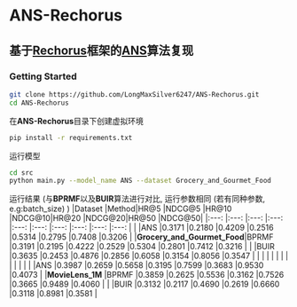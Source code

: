 # ANS-Rechorus
## 基于[Rechorus](https://github.com/THUwangcy/ReChorus)框架的[ANS](https://arxiv.org/pdf/2308.05972)算法复现
### Getting Started

```bash
git clone https://github.com/LongMaxSilver6247/ANS-Rechorus.git
cd ANS-Rechorus
```

在**ANS-Rechorus**目录下创建虚拟环境

```bash
pip install -r requirements.txt
```
  
运行模型

```bash
cd src
python main.py --model_name ANS --dataset Grocery_and_Gourmet_Food
```

运行结果 \(与**BPRMF**以及**BUIR**算法进行对比, 运行参数相同 \(若有同种参数, e.g:batch_size\) \)
|Dataset                     |Method|HR@5   |NDCG@5 |HR@10  |NDCG@10|HR@20  |NDCG@20|HR@50  |NDCG@50|
|:---:                       |:---: |:---:  |:---:  |:---:  |:---:  |:---:  |:---:  |:---:  |:---:  |
|                            |ANS   |0.3171 |0.2180 |0.4209 |0.2516 |0.5314 |0.2795 |0.7408 |0.3206 |
|**Grocery_and_Gourmet_Food**|BPRMF |0.3191 |0.2195 |0.4222 |0.2529 |0.5304 |0.2801 |0.7412 |0.3216 |
|                            |BUIR  |0.3635 |0.2453 |0.4876 |0.2856 |0.6058 |0.3154 |0.8056 |0.3547 |
|                            |      |       |       |       |       |       |       |       |       |
|                            |ANS   |0.3987 |0.2659 |0.5658 |0.3195 |0.7599 |0.3683 |0.9530 |0.4073 |
|**MovieLens_1M**            |BPRMF |0.3859 |0.2625 |0.5536 |0.3162 |0.7526 |0.3665 |0.9489 |0.4060 |
|                            |BUIR  |0.3132 |0.2117 |0.4690 |0.2619 |0.6660 |0.3118 |0.8981 |0.3581 |
